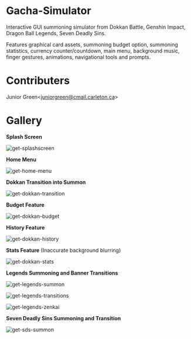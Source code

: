 # Gacha-Simulator
Interactive GUI summoning simulator from Dokkan Battle, Genshin Impact, Dragon Ball Legends, Seven Deadly Sins.

Features graphical card assets, summoning budget option, summoning statistics, currency counter/countdown, main menu, background music, finger gestures, animations, navigational tools and prompts.

# Contributers
Junior Green<<juniorgreen@cmail.carleton.ca>>

# Gallery

**Splash Screen**

![get-splashscreen](gallery/splashscreen.gif)

**Home Menu**

![get-home-menu](gallery/home_menu.gif)

**Dokkan Transition into Summon**

![get-dokkan-transition](gallery/dokkan_transition.gif)

**Budget Feature**

![get-dokkan-budget](gallery/dokkan_budget.gif)

**History Feature**

![get-dokkan-history](gallery/dokkan_history.gif)

**Stats Feature** (Inaccurate background blurring)

![get-dokkan-stats](gallery/dokkan_stats.gif)

**Legends Summoning and Banner Transitions**

![get-legends-summon](gallery/legends_summon.gif)

![get-legends-transitions](gallery/legends_banner_transition.gif)

![get-legends-zenkai](gallery/legends_zenkai_transition.gif)

**Seven Deadly Sins Summoning and Transition**

![get-sds-summon](gallery/sds_summon.gif)
